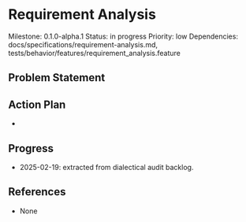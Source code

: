 # Requirement Analysis
Milestone: 0.1.0-alpha.1
Status: in progress
Priority: low
Dependencies: docs/specifications/requirement-analysis.md, tests/behavior/features/requirement_analysis.feature

## Problem Statement
<description>


## Action Plan
- <tasks>

## Progress
- 2025-02-19: extracted from dialectical audit backlog.

## References
- None
